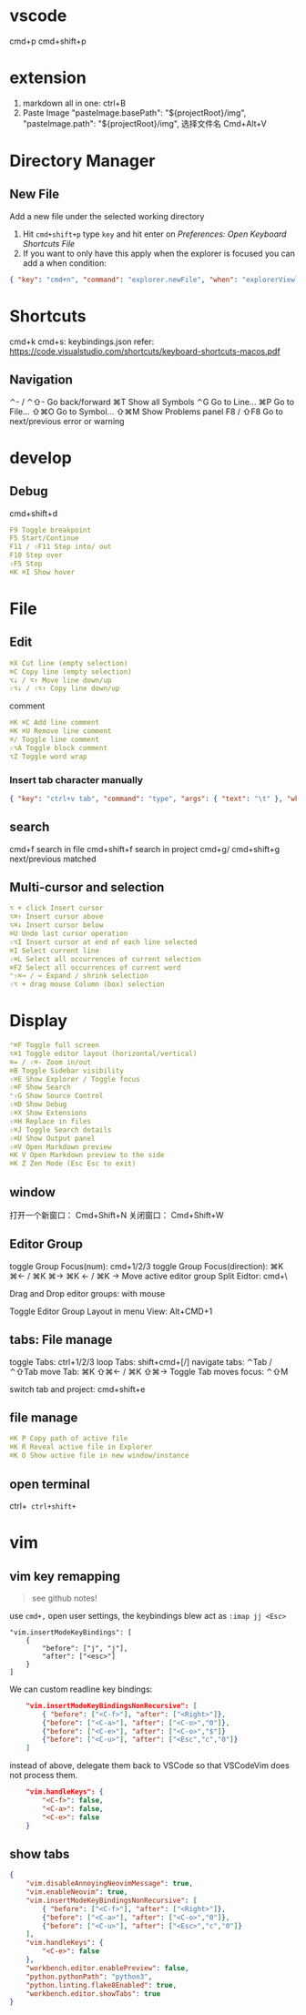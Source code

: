 # vscode
cmd+p
cmd+shift+p

# extension
1. markdown all in one: ctrl+B
2. Paste Image
    "pasteImage.basePath": "${projectRoot}/img",
    "pasteImage.path": "${projectRoot}/img",
    选择文件名 Cmd+Alt+V

# Directory Manager
## New File
Add a new file under the selected working directory
1. Hit `cmd+shift+p` type `key` and hit enter on *Preferences: Open Keyboard Shortcuts File*
2. If you want to only have this apply when the explorer is focused you can add a when condition:
```json
{ "key": "cmd+n", "command": "explorer.newFile", "when": "explorerViewletFocus" }
```

# Shortcuts
cmd+k cmd+s: keybindings.json
refer: https://code.visualstudio.com/shortcuts/keyboard-shortcuts-macos.pdf

## Navigation
⌃- / ⌃⇧- Go back/forward
⌘T Show all Symbols
⌃G Go to Line...
⌘P Go to File...
⇧⌘O Go to Symbol...
⇧⌘M Show Problems panel
F8 / ⇧F8 Go to next/previous error or warning

# develop

## Debug
cmd+shift+d
```yaml
F9 Toggle breakpoint
F5 Start/Continue
F11 / ⇧F11 Step into/ out
F10 Step over
⇧F5 Stop
⌘K ⌘I Show hover
```

# File 
## Edit
```yaml
⌘X Cut line (empty selection)
⌘C Copy line (empty selection)
⌥↓ / ⌥↑ Move line down/up
⇧⌥↓ / ⇧⌥↑ Copy line down/up
```
comment
```yaml
⌘K ⌘C Add line comment
⌘K ⌘U Remove line comment
⌘/ Toggle line comment
⇧⌥A Toggle block comment
⌥Z Toggle word wrap
```

### Insert tab character manually
```json
{ "key": "ctrl+v tab", "command": "type", "args": { "text": "\t" }, "when": "editorTextFocus" }
```


## search
cmd+f   search in file
cmd+shift+f search in project
cmd+g/ cmd+shift+g  next/previous matched

## Multi-cursor and selection
```yaml
⌥ + click Insert cursor
⌥⌘↑ Insert cursor above
⌥⌘↓ Insert cursor below
⌘U Undo last cursor operation
⇧⌥I Insert cursor at end of each line selected
⌘I Select current line
⇧⌘L Select all occurrences of current selection
⌘F2 Select all occurrences of current word
⌃⇧⌘→ / ← Expand / shrink selection
⇧⌥ + drag mouse Column (box) selection
```

# Display
```yaml
⌃⌘F Toggle full screen
⌥⌘1 Toggle editor layout (horizontal/vertical)
⌘= / ⇧⌘- Zoom in/out
⌘B Toggle Sidebar visibility
⇧⌘E Show Explorer / Toggle focus
⇧⌘F Show Search
⌃⇧G Show Source Control
⇧⌘D Show Debug
⇧⌘X Show Extensions
⇧⌘H Replace in files
⇧⌘J Toggle Search details
⇧⌘U Show Output panel
⇧⌘V Open Markdown preview
⌘K V Open Markdown preview to the side
⌘K Z Zen Mode (Esc Esc to exit)
```

## window
打开一个新窗口： Cmd+Shift+N
关闭窗口： Cmd+Shift+W

## Editor Group
toggle Group Focus(num): cmd+1/2/3
toggle Group Focus(direction): ⌘K ⌘← / ⌘K ⌘→ 
⌘K ← / ⌘K → Move active editor group
Split Eidtor: cmd+\

Drag and Drop editor groups: with mouse

Toggle Editor Group Layout in menu View: Alt+CMD+1

## tabs: File manage
toggle Tabs: ctrl+1/2/3
loop   Tabs: shift+cmd+[/]
navigate tabs: ⌃Tab / ⌃⇧Tab 
move Tab: ⌘K ⇧⌘← / ⌘K ⇧⌘→ 
Toggle Tab moves focus: ⌃⇧M 

switch tab and project: cmd+shift+e

## file manage
```yaml
⌘K P Copy path of active file
⌘K R Reveal active file in Explorer
⌘K O Show active file in new window/instance
```


## open terminal
ctrl+`
ctrl+shift+`

# vim
## vim key remapping
> see github notes!

use `cmd+,` open user settings, the keybindings blew act as `:imap jj <Esc>` 

    "vim.insertModeKeyBindings": [
        {
            "before": ["j", "j"],
            "after": ["<esc>"]
        }
    ]

We can custom readline key bindings:
```json
    "vim.insertModeKeyBindingsNonRecursive": [
        { "before": ["<C-f>"], "after": ["<Right>"]},
        {"before": ["<C-a>"], "after": ["<C-o>","0"]},
        {"before": ["<C-e>"], "after": ["<C-o>","$"]}
        {"before": ["<C-u>"], "after": ["<Esc","c","0"]}
    ]
```
instead of above,  delegate them back to VSCode so that VSCodeVim does not process them.
```json
    "vim.handleKeys": {
        "<C-f>": false,
        "<C-a>": false,
        "<C-e>": false
    }
```

## show tabs
```json
{
    "vim.disableAnnoyingNeovimMessage": true,
    "vim.enableNeovim": true,
    "vim.insertModeKeyBindingsNonRecursive": [
        { "before": ["<C-f>"], "after": ["<Right>"]},
        {"before": ["<C-a>"], "after": ["<C-o>","0"]},
        {"before": ["<C-u>"], "after": ["<Esc>","c","0"]}
    ],
    "vim.handleKeys": {
        "<C-e>": false
    },
    "workbench.editor.enablePreview": false,
    "python.pythonPath": "python3",
    "python.linting.flake8Enabled": true,
    "workbench.editor.showTabs": true
}
```